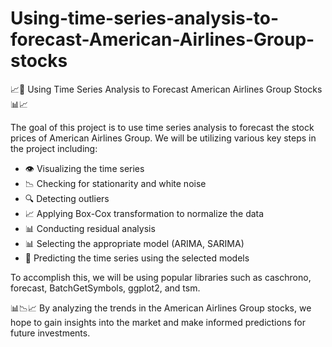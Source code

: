 # Using-time-series-analysis-to-forecast-American-Airlines-Group-stocks

📈🛫 Using Time Series Analysis to Forecast American Airlines Group Stocks 📊📈

The goal of this project is to use time series analysis to forecast the stock prices of American Airlines Group. We will be utilizing various key steps in the project including:

* 👁️ Visualizing the time series
* 📉 Checking for stationarity and white noise
* 🔍 Detecting outliers
* 📈 Applying Box-Cox transformation to normalize the data
* 📊 Conducting residual analysis
* 📊 Selecting the appropriate model (ARIMA, SARIMA)
* 🔮 Predicting the time series using the selected models

To accomplish this, we will be using popular libraries such as caschrono, forecast, BatchGetSymbols, ggplot2, and tsm.

📊📉📈 By analyzing the trends in the American Airlines Group stocks, we hope to gain insights into the market and make informed predictions for future investments.
